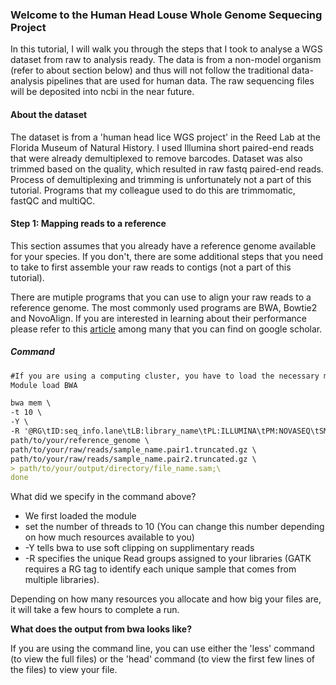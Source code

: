 ### Welcome to the Human Head Louse Whole Genome Sequecing Project

In this tutorial, I will walk you through the steps that I took to analyse a WGS dataset from raw to analysis ready. The data is from a non-model organism (refer to about section below) and thus will not follow the traditional data-analysis pipelines that are used for human data. The raw sequencing files will be deposited into ncbi in the near future. 

#### About the dataset  

The dataset is from a 'human head lice WGS project' in the Reed Lab at the Florida Museum of Natural History. I used Illumina short paired-end reads that were already demultiplexed to remove barcodes. Dataset was also trimmed based on the quality, which resulted in raw fastq paired-end reads. Process of demultiplexing and trimming is unfortunately not a part of this tutorial. Programs that my colleague used to do this are trimmomatic, fastQC and multiQC.

#### Step 1: Mapping reads to a reference 

This section assumes that you already have a reference genome available for your species. If you don't, there are some additional steps that you need to take to first assemble your raw reads to contigs (not a part of this tutorial).

There are mutiple programs that you can use to align your raw reads to a reference genome. The most commonly used programs are BWA, Bowtie2 and NovoAlign. If you are interested in learning about their performance please refer to this [article](https://pubmed.ncbi.nlm.nih.gov/28286147/) among many that you can find on google scholar. 

##### Command

```markdown
#If you are using a computing cluster, you have to load the necessary module before you begin
Module load BWA 

bwa mem \ 
-t 10 \ 
-Y \ 
-R '@RG\tID:seq_info.lane\tLB:library_name\tPL:ILLUMINA\tPM:NOVASEQ\tSM:sample_name \ 
path/to/your/reference_genome \ 
path/to/your/raw/reads/sample_name.pair1.truncated.gz \ 
path/to/your/raw/reads/sample_name.pair2.truncated.gz \ 
> path/to/your/output/directory/file_name.sam;\ 
done 

```
What did we specify in the command above? 
- We first loaded the module 
- set the number of threads to 10 (You can change this number depending on how much resources available to you)
- -Y tells bwa to use soft clipping on supplimentary reads
- -R specifies the unique Read groups assigned to your libraries (GATK requires a RG tag to identify each unique sample that comes from multiple libraries). 

Depending on how many resources you allocate and how big your files are, it will take a few hours to complete a run. 

**What does the output from bwa looks like?**

If you are using the command line, you can use either the 'less' command (to view the full files) or the 'head' command (to view the first few lines of the files) to view your file. 



